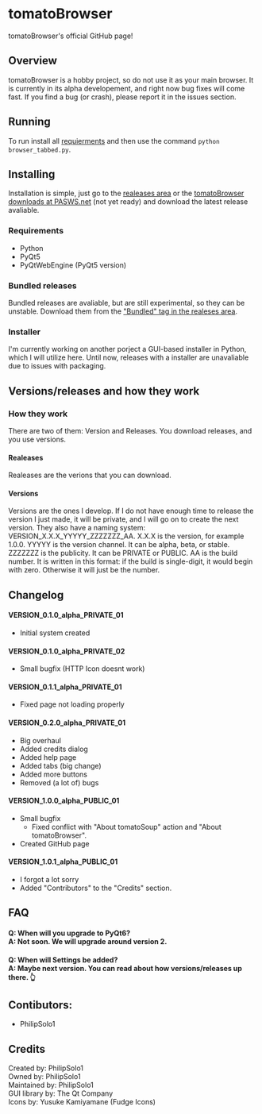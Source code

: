 # tomatoBrowser
tomatoBrowser's official GitHub page!


## Overview
tomatoBrowser is a hobby project, so do not use it as your main browser. It is currently in its alpha developement, and right now bug fixes will come fast. If you find a bug (or crash), please report it in the issues section.


## Running
To run install all [requierments](#requirements) and then use the command `python browser_tabbed.py`.

## Installing
Installation is simple, just go to the [realeases area](https://github.com/PhilipSolo1/tomatoBrowser/releases) or the [tomatoBrowser downloads at PASWS.net](http://pasws.net/projects/tomatoBrowser/downloads/) (not yet ready) and download the latest release avaliable.

### Requirements
 - Python
 - PyQt5
 - PyQtWebEngine (PyQt5 version)

### Bundled releases
Bundled releases are avaliable, but are still experimental, so they can be unstable. Download them from the ["Bundled" tag in the realeses area](https://github.com/PhilipSolo1/tomatoBrowser/releases/tag/Bundled).

### Installer
I'm currently working on another porject a GUI-based installer in Python, which I will utilize here. Until now, releases with a installer are unavaliable due to issues with packaging.


## Versions/releases and how they work

### How they work
There are two of them: Version and Releases. You download releases, and you use versions.

#### Realeases
Realeases are the verions that you can download.

#### Versions
Versions are the ones I develop. If I do not have enough time to release the version I just made, it will be private, and I will go on to create the next version. They also have a naming system: VERSION_X.X.X_YYYYY_ZZZZZZZ_AA. X.X.X is the version, for example 1.0.0. YYYYY is the version channel. It can be alpha, beta, or stable. ZZZZZZZ is the publicity. It can be PRIVATE or PUBLIC. AA is the build number. It is written in this format: if the build is single-digit, it would begin with zero. Otherwise it will just be the number.


## Changelog

#### VERSION_0.1.0_alpha_PRIVATE_01
- Initial system created

#### VERSION_0.1.0_alpha_PRIVATE_02
 - Small bugfix (HTTP Icon doesnt work)

#### VERSION_0.1.1_alpha_PRIVATE_01
 - Fixed page not loading properly

#### VERSION_0.2.0_alpha_PRIVATE_01
 - Big overhaul
 - Added credits dialog
 - Added help page
 - Added tabs (big change)
 - Added more buttons
 - Removed (a lot of) bugs

#### VERSION_1.0.0_alpha_PUBLIC_01
 - Small bugfix
    - Fixed conflict with "About tomatoSoup" action and "About tomatoBrowser".
 - Created GitHub page

#### VERSION_1.0.1_alpha_PUBLIC_01
 - I forgot a lot sorry
 - Added "Contributors" to the "Credits" section.


## FAQ
#### Q: When will you upgrade to PyQt6? <br> A: Not soon. We will upgrade around version 2.
#### Q: When will Settings be added? <br> A: Maybe next version. You can read about how versions/releases up there. :point_up_2:


## Contibutors:
 - PhilipSolo1


## Credits
Created by: PhilipSolo1<br>
Owned by: PhilipSolo1<br>
Maintained by: PhilipSolo1<br>
GUI library by: The Qt Company<br>
Icons by: Yusuke Kamiyamane (Fudge Icons)<br>
